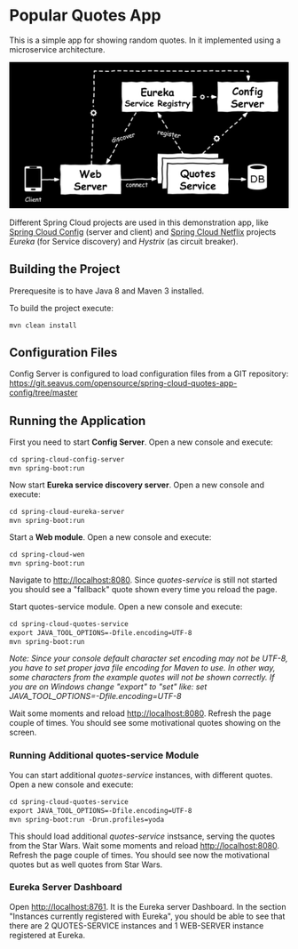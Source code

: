 # Popular Quotes App

This is a simple app for showing random quotes. In it implemented using a microservice architecture. 

![Quotes App Architecture](quotes-app-architecture.png)

Different Spring Cloud projects are used in this demonstration app, like [Spring Cloud Config](https://cloud.spring.io/spring-cloud-config/) (server and client) and [Spring Cloud Netflix](https://cloud.spring.io/spring-cloud-netflix/) projects *Eureka* (for Service discovery) and *Hystrix* (as circuit breaker). 

## Building the Project

Prerequesite is to have Java 8 and Maven 3 installed.

To build the project execute:

    mvn clean install

## Configuration Files

Config Server is configured to load configuration files from a GIT repository:
https://git.seavus.com/opensource/spring-cloud-quotes-app-config/tree/master
	
## Running the Application

First you need to start **Config Server**. Open a new console and execute:

    cd spring-cloud-config-server
	mvn spring-boot:run

Now start **Eureka service discovery server**. Open a new console and execute:

    cd spring-cloud-eureka-server
	mvn spring-boot:run	
	
Start a **Web module**. Open a new console and execute:

    cd spring-cloud-wen
	mvn spring-boot:run	
	
Navigate to [http://localhost:8080](http://localhost:8080). Since *quotes-service* is still not started you should see a "fallback" quote shown every time you reload the page.

Start quotes-service module. Open a new console and execute:

    cd spring-cloud-quotes-service
    export JAVA_TOOL_OPTIONS=-Dfile.encoding=UTF-8
    mvn spring-boot:run

*Note: Since your console default character set encoding may not be UTF-8, you have to set proper java file encoding for Maven to use. In other way, some characters from the example quotes will not be shown correctly.
If you are on Windows change "export" to "set" like:
    set JAVA_TOOL_OPTIONS=-Dfile.encoding=UTF-8*
	
Wait some moments and reload [http://localhost:8080](http://localhost:8080). Refresh the page couple of times. You should see some motivational quotes showing on the screen.

### Running Additional quotes-service Module

You can start additional *quotes-service* instances, with different quotes. Open a new console and execute:

    cd spring-cloud-quotes-service
    export JAVA_TOOL_OPTIONS=-Dfile.encoding=UTF-8
    mvn spring-boot:run -Drun.profiles=yoda
	
This should load additional *quotes-service* instsance, serving the quotes from the Star Wars. 
Wait some moments and reload [http://localhost:8080](http://localhost:8080). Refresh the page couple of times. You should see now the motivational quotes but as well quotes from Star Wars.

### Eureka Server Dashboard

Open [http://localhost:8761](http://localhost:8761). It is the Eureka server Dashboard. In the section "Instances currently registered with Eureka", you should be able to see that there are 2 QUOTES-SERVICE instances and 1 WEB-SERVER instance registered at Eureka.